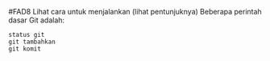 #FAD8
Lihat cara untuk menjalankan (lihat pentunjuknya)
Beberapa perintah dasar Git adalah:
```
status git
git tambahkan
git komit
```






